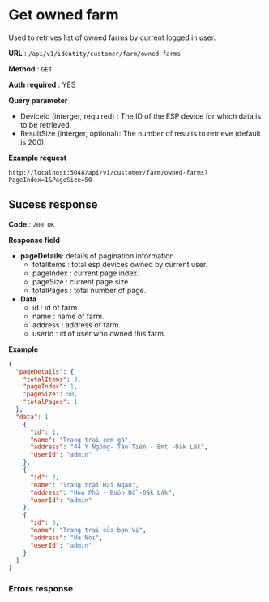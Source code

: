 # Get owned farm
Used to retrives list of owned farms by current logged in user.

**URL** : `/api/v1/identity/customer/farm/owned-farms`

**Method** : `GET`

**Auth required** : YES

**Query parameter**
- DeviceId (interger, required) : The ID of the ESP device for which data is to be retrieved.
- ResultSize (interger, optional): The number of results to retrieve (default is 200).

**Example request**
```http
http://localhost:5048/api/v1/customer/farm/owned-farms?PageIndex=1&PageSize=50
```
## Sucess response
**Code** : `200 OK`

**Response field**

* **pageDetails**: details of pagination information
  * totalItems : total esp devices owned by current user.
  * pageIndex : current page index.
  * pageSize : current page size.
  * totalPages : total number of page.
* **Data**
  * id : id of farm.
  * name : name of farm.
  * address : address of farm.
  * userId : id of user who owned this farm.

**Example**
```json
{
  "pageDetails": {
    "totalItems": 3,
    "pageIndex": 1,
    "pageSize": 50,
    "totalPages": 1
  },
  "data": [
    {
      "id": 1,
      "name": "Trang trại cơm gà",
      "address": "44 Y Ngông- Tân Tiến - Bmt -Dăk Lăk",
      "userId": "admin"
    },
    {
      "id": 2,
      "name": "Trang trại Đại Ngàn",
      "address": "Hòa Phú - Buôn Hồ -Đăk Lăk",
      "userId": "admin"
    },
    {
      "id": 3,
      "name": "Trang trai của bạn Vi",
      "address": "Ha Noi",
      "userId": "admin"
    }
  ]
}
```
### Errors response